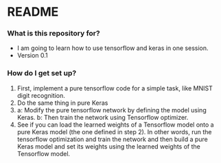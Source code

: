 # README #

### What is this repository for? ###

* I am going to learn how to use tensorflow and keras in one session.
* Version 0.1

### How do I get set up? ###

1. First, implement a pure tensorflow code for a simple task, like MNIST digit recognition.
2. Do the same thing in pure Keras
3. a: Modify the pure tensorflow network by defining the model using Keras. b: Then train the network using Tensorflow optimizer.
4. See if you can load the learned weights of a Tensorflow model onto a pure Keras model (the one defined in step 2).
In other words, run the tensorflow optimization and train the network and then build a pure Keras model and set its weights using the learned weights of the Tensorflow model.
